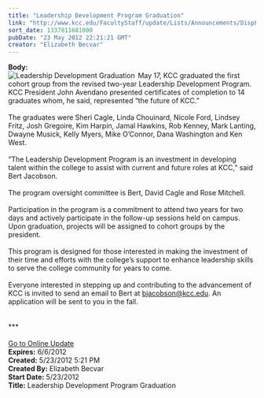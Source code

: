 ```yaml
---
title: "Leadership Development Program Graduation"
link: "http://www.kcc.edu/FacultyStaff/update/Lists/Announcements/DispForm.aspx?ID=720"
sort_date: 1337811681000
pubDate: "23 May 2012 22:21:21 GMT"
creator: "Elizabeth Becvar"
---
```


<div><b>Body:</b> <div class="ExternalClass7DC129284C2E42FE9727675C67B84091">
<div style="float:left;margin-right:6px"><img alt="Leadership Development Graduation" src="/FacultyStaff/update/PublishingImages/Leadership_Developmen_for_web_2012.jpg" /></div>
<div>May 17, KCC graduated the first cohort group from the revised two-year Leadership Development Program.  <br />KCC President John Avendano presented certificates of completion to 14 graduates whom, he said, represented “the future of KCC.”  </div>
<div><br />The graduates were Sheri Cagle, Linda Chouinard, Nicole Ford, Lindsey Fritz, Josh Gregoire, Kim Harpin, Jamal Hawkins, Rob Kenney, Mark Lanting, Dwayne Musick, Kelly Myers, Mike O’Connor, Dana Washington and Ken West.  </div>
<div><br />“The Leadership Development Program is an investment in developing talent within the college to assist with current and future roles at KCC,” said Bert Jacobson. </div>
<div><br />The program oversight committee is Bert, David Cagle and Rose Mitchell. </div>
<div><br />Participation in the program is a commitment to attend two years for two days and actively participate in the follow-up sessions held on campus. Upon graduation, projects will be assigned to cohort groups by the president.</div>
<div><br />This program is designed for those interested in making the investment of their time and efforts with the college’s support to enhance leadership skills to serve the college community for years to come. </div>
<div><br />Everyone interested in stepping up and contributing to the advancement of KCC is invited to send an email to Bert at <a href="mailto:bjacobson@kcc.edu">bjacobson@kcc.edu</a>. An application will be sent to you in the fall.</div>
<div> </div>
<div> </div>
<div>***</div>
<div> </div>
<div><a href="/FacultyStaff/update/Pages/dailyupdate.aspx">Go to Online Update</a></div></div></div>
<div><b>Expires:</b> 6/6/2012</div>
<div><b>Created:</b> 5/23/2012 5:21 PM</div>
<div><b>Created By:</b> Elizabeth Becvar</div>
<div><b>Start Date:</b> 5/23/2012</div>
<div><b>Title:</b> Leadership Development Program Graduation</div>
